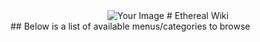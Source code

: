 <div align="center">
<img src="https://github.com/AshTheDeveloper/Ethereal/assets/97385822/175f3ebf-1f0d-4f81-be71-37672980d35a/ae42c667bba11244fd1a2f59e63605a0.jpg" alt="Your Image"> # Ethereal Wiki
</div>
## Below is a list of available menus/categories to browse
